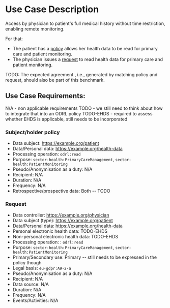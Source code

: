 # Use Case Description

Access by physician to patient's full medical history without time restriction, enabling remote monitoring.

For that:
- The patient has a [policy](policy-03.ttl) allows her health data to be read for primary care and patient monitoring.
- The physician issues a [request](request-03.ttl) to read health data for primary care and patient monitoring.

TODO: The expected agreement , i.e., generated by matching policy and request, should also be part of this benchmark.

## Use Case Requirements:

N/A - non applicable requirements
TODO - we still need to think about how to integrate that into an ODRL policy
TODO-EHDS - required to assess whether EHDS is applicable, still needs to be incorporated 

### Subject/holder policy

- Data subject: <https://example.org/patient>
- Data/Personal data: <https://example.org/health-data>
- Processing operation: `odrl:read`
- Purpose: `sector-health:PrimaryCareManagement`, `sector-health:PatientMonitoring`
- Pseudo/Anonymisation as a duty: N/A
- Recipient: N/A
- Duration: N/A
- Frequency: N/A
- Retrospective/prospective data: Both -- TODO

### Request

- Data controller: <https://example.org/physician>
- Data subject (type): <https://example.org/patient>
- Data/Personal data: <https://example.org/health-data>
- Personal electronic health data: TODO-EHDS
- Non-personal electronic health data: TODO-EHDS
- Processing operation: : `odrl:read`
- Purpose: `sector-health:PrimaryCareManagement`, `sector-health:PatientMonitoring`
- Primary/Secondary use: Primary -- still needs to be expressed in the policy though
- Legal basis: `eu-gdpr:A9-2-a`
- Pseudo/Anonymisation as a duty: N/A
- Recipient: N/A
- Data source: N/A
- Duration: N/A
- Frequency: N/A
- Events/Activities: N/A